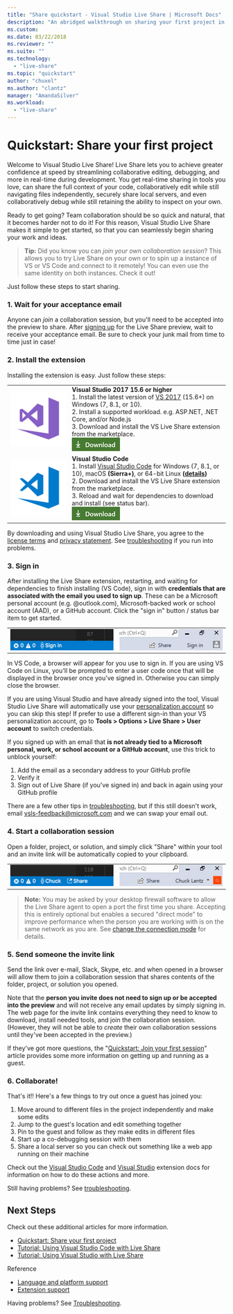 ```yaml
---
title: "Share quickstart - Visual Studio Live Share | Microsoft Docs"
description: "An abridged walkthrough on sharing your first project in Visual Studio Live Share."
ms.custom:
ms.date: 03/22/2018
ms.reviewer: ""
ms.suite: ""
ms.technology: 
  - "live-share"
ms.topic: "quickstart"
author: "chuxel"
ms.author: "clantz"
manager: "AmandaSilver"
ms.workload: 
  - "live-share"
---
```


<!--
Copyright © Microsoft Corporation
All rights reserved.
Creative Commons Attribution 4.0 License (International): https://creativecommons.org/licenses/by/4.0/legalcode
-->

# Quickstart: Share your first project

Welcome to Visual Studio Live Share! Live Share lets you to achieve greater confidence at speed by streamlining collaborative editing, debugging, and more in real-time during development. You get real-time sharing in tools you love, can share the full context of your code, collaboratively edit while still navigating files independently, securely share local servers, and even collaboratively debug while still retaining the ability to inspect on your own.

Ready to get going?  Team collaboration should be so quick and natural, that it becomes harder not to do it! For this reason, Visual Studio Live Share makes it simple to get started, so that you can seamlessly begin sharing your work and ideas.

>**Tip:** Did you know you can *join your own collaboration session*? This allows you to try Live Share on your own or to spin up a instance of VS or VS Code and connect to it remotely! You can even use the same identity on both instances. Check it out!

Just follow these steps to start sharing.

### 1. Wait for your acceptance email

Anyone can *join* a collaboration session, but you'll need to be accepted into the preview to share. After [signing up](https://aka.ms/vsls-signup) for the Live Share preview, wait to receive your acceptance email. Be sure to check your junk mail from time to time just in case!

### 2. Install the extension

Installing the extension is easy. Just follow these steps:

<table style="width: 100%; border:none;">
<tr>
    <td width="128px" style="width: 128px; text-align: center; border:none;"><img src="../media/vs-ide.svg" width="128px" /></td>
    <td style="border:none;">
        <strong>Visual Studio 2017 15.6 or higher</strong><br />
       1. Install the latest version of <a href="https://www.visualstudio.com/vs/">VS 2017</a> (15.6+) on Windows (7, 8.1, or 10).<br/>
       2. Install a supported workload. e.g. ASP.NET, .NET Core, and/or Node.js<br />
       3. Download and install the VS Live Share extension from the marketplace. <br />
       <a href="https://aka.ms/vsls-dl/vs"><img style="padding: 0; spacing: 0;" src="../media/download.png"></a><br />
    </td>
</tr>
<tr style="border:none;">
    <td width="128px" style="width: 128px; text-align: center; border:none;"><img src="../media/vs-code.svg" width="128px"/></td>
    <td style="border:none;">
        <strong>Visual Studio Code</strong><br />
        1. Install <a href="https://code.visualstudio.com/">Visual Studio Code</a> for Windows (7, 8.1, or 10), macOS <b>(Sierra+)</b>, or 64-bit Linux <b>(<a href="../use/vscode.md#installation">details</a>)</b><br />
        2. Download and install the VS Live Share extension from the marketplace. <br />
        3. Reload and wait for dependencies to download and install (see status bar).<br />
        <a href="https://aka.ms/vsls-dl/vscode"><img src="../media/download.png"></a>
    </td>
</tr>
</table>

By downloading and using Visual Studio Live Share, you agree to the [license terms](https://aka.ms/vsls-license) and [privacy statement](https://www.microsoft.com/en-us/privacystatement/EnterpriseDev/default.aspx). See [troubleshooting](../troubleshooting.md) if you run into problems.

### 3. Sign in

After installing the Live Share extension, restarting, and waiting for dependencies to finish installing (VS Code), sign in with **credentials that are associated with the email you used to sign up**. These can be a Microsoft personal account (e.g. @outlook.com), Microsoft-backed work or school account (AAD), or a GitHub account. Click the "sign in" button / status bar item to get started.

<table style="border: none;">
<tr style="border: none;">
    <td width="50%" style="vertical-align: top; border: none;">
        <img src="../media/vscode-sign-in-button.png" width="100%" />
    </td>
    <td width="50%" style="vertical-align: top; border: none;">
        <img src="../media/vs-sign-in-button.png" width="100%" />
    </td>
</tr>
</table>

In VS Code, a browser will appear for you use to sign in. If you are using VS Code on Linux, you'll be prompted to enter a user code once that will be displayed in the browser once you've signed in. Otherwise you can simply close the browser.

If you are using Visual Studio and have already signed into the tool, Visual Studio Live Share will automatically use your [personalization account](https://docs.microsoft.com/en-us/visualstudio/ide/signing-in-to-visual-studio) so you can skip this step! If prefer to use a different sign-in than your VS personalization account, go to **Tools &gt; Options &gt; Live Share &gt; User account** to switch credentials.

If you signed up with an email that **is not already tied to a Microsoft personal, work, or school account or a GitHub account**, use this trick to unblock yourself:

1. Add the email as a secondary address to your GitHub profile
2. Verify it
3. Sign out of Live Share (if you've signed in) and back in again using your GitHub profile

There are a few other tips in [troubleshooting](../troubleshooting.md#sign-in), but if this still doesn't work, email vsls-feedback@microsoft.com and we can swap your email out.

### 4. Start a collaboration session

Open a folder, project, or solution, and simply click "Share" within your tool and an invite link will be automatically copied to your clipboard.

<table style="border: none;">
<tr style="border: none;">
    <td width="50%" style="vertical-align: top; border: none;">
        <img src="../media/vscode-share-button.png" width="100%" />
    </td>
    <td width="50%" style="vertical-align: top; border: none;">
        <img src="../media/vs-share-button.png" width="100%" />
    </td>
</tr>
</table>

> **Note:** You may be asked by your desktop firewall software to allow the Live Share agent to open a port the first time you share. Accepting this is entirely optional but enables a secured "direct mode" to improve performance when the person you are working with is on the same network as you are. See [change the connection mode](../reference/connectivity.md#changing-the-connection-mode) for details.

### 5. Send someone the invite link

Send the link over e-mail, Slack, Skype, etc. and when opened in a browser will allow them to join a collaboration session that shares contents of the folder, project, or solution you opened. 

Note that the **person you invite does not need to sign up or be accepted into the preview** and will not receive any email updates by simply signing in. The web page for the invite link contains everything they need to know to download, install needed tools, and join the collaboration session. (However, they will not be able to _create_ their own collaboration sessions until they've been accepted in the preview.)

If they've got more questions, the "[Quickstart: Join your first session](join.md)" article provides some more information on getting up and running as a guest.

### 6. Collaborate!

That's it!! Here's a few things to try out once a guest has joined you:

1. Move around to different files in the project independently and make some edits
2. Jump to the guest's location and edit something together
3. Pin to the guest and follow as they make edits in different files
4. Start up a co-debugging session with them
5. Share a local server so you can check out something like a web app running on their machine

Check out the [Visual Studio Code](../use/vscode.md) and [Visual Studio](../use/vs.md) extension docs for information on how to do these actions and more.

Still having problems? See [troubleshooting](../troubleshooting.md).


## Next Steps

Check out these additional articles for more information.

- [Quickstart: Share your first project](share.md)
- [Tutorial: Using Visual Studio Code with Live Share](../use/vscode.md)
- [Tutorial: Using Visual Studio with Live Share](../use/vs.md)

Reference

- [Language and platform support](../reference/platform-support.md)
- [Extension support](../reference/extensions.md)

Having problems? See [Troubleshooting](../troubleshooting.md).
